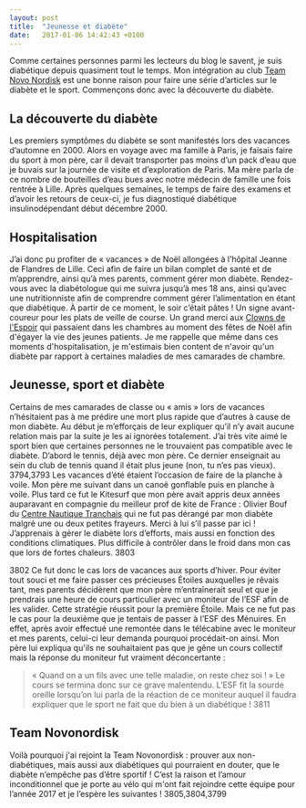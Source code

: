 ```yaml
---
layout: post
title:  "Jeunesse et diabète"
date:   2017-01-06 14:42:43 +0100
---
```

Comme certaines personnes parmi les lecteurs du blog le savent, je suis diabétique depuis quasiment tout le temps. Mon intégration au club <a href="http://teamnovonordisk.com">Team Novo Nordisk</a> est une bonne raison pour faire une série d’articles sur le diabète et le sport. Commençons donc avec la découverte du diabète.

## La découverte du diabète
Les premiers symptômes du diabète se sont manifestés lors des vacances d’automne en 2000. Alors en voyage avec ma famille à Paris, je faisais faire du sport à mon père, car il devait transporter pas moins d’un pack d’eau que je buvais sur la journée de visite et d’exploration de Paris.
Ma mère parla de ce nombre de bouteilles d’eau bues avec notre médecin de famille une fois rentrée à Lille. Après quelques semaines, le temps de faire des examens et d’avoir les retours de ceux-ci, je fus diagnostiqué diabétique insulinodépendant début décembre 2000.

## Hospitalisation
J’ai donc pu profiter de « vacances » de Noël allongées à l’hôpital Jeanne de Flandres de Lille. Ceci afin de faire un bilan complet de santé et de m’apprendre, ainsi qu’à mes parents, comment gérer mon diabète.
Rendez-vous avec la diabétologue qui me suivra jusqu’à mes 18 ans, ainsi qu’avec une nutritionniste afin de comprendre comment gérer l’alimentation en étant que diabétique.
À partir de ce moment, le soir c’était pâtes ! Un signe avant-coureur pour les plats de veille de course.
Un grand merci aux <a href="http://lesclownsdelespoir.fr">Clowns de l'Espoir</a> qui passaient dans les chambres au moment des fêtes de Noël afin d'égayer la vie des jeunes patients. Je me rappelle que même dans ces moments d'hospitalisation, je m'estimais bien content de n'avoir qu'un diabète par rapport à certaines maladies de mes camarades de chambre.

## Jeunesse, sport et diabète
Certains de mes camarades de classe ou « amis » lors de vacances n’hésitaient pas à me prédire une mort plus rapide que d’autres à cause de mon diabète. Au début je m’efforçais de leur expliquer qu’il n’y avait aucune relation mais par la suite je les ai ignorées totalement.
J’ai très vite aimé le sport bien que certaines personnes ne le trouvaient pas compatible avec le diabète.
D’abord le tennis, déjà avec mon père. Ce dernier enseignait au sein du club de tennis quand il était plus jeune (non, tu n’es pas vieux).
3794,3793
Les vacances d’été étaient l’occasion de faire de la planche à voile. Mon père me suivant dans un canoë gonflable puis en planche à voile. Plus tard ce fut le Kitesurf que mon père avait appris deux années auparavant en compagnie du meilleur prof de kite de France : Olivier Bouf du <a href="https://cntranchais.com">Centre Nautique Tranchais</a> qui ne fut pas dérangé par mon diabète malgré une ou deux petites frayeurs. Merci à lui s’il passe par ici !
J’apprenais à gérer le diabète lors d’efforts, mais aussi en fonction des conditions climatiques. Plus difficile à contrôler dans le froid dans mon cas que lors de fortes chaleurs.
3803

3802
Ce fut donc le cas lors de vacances aux sports d’hiver. Pour éviter tout souci et me faire passer ces précieuses Étoiles auxquelles je rêvais tant, mes parents décidèrent que mon père m’entraînerait seul et que je prendrais une heure de cours particulier avec un moniteur de l’ESF afin de les valider.
Cette stratégie réussit pour la première Étoile. Mais ce ne fut pas le cas pour la deuxième que je tentais de passer à l’ESF des Ménuires. En effet, après avoir effectué une remontée dans le télécabine avec le moniteur et mes parents, celui-ci leur demanda pourquoi procédait-on ainsi.
Mon père lui expliqua qu'ils ne souhaitaient pas que je gêne un cours collectif mais la réponse du moniteur fut vraiment déconcertante :
> « Quand on a un fils avec une telle maladie, on reste chez soi ! »
Le cours se termina donc sur ce grave malentendu. L’ESF fit la sourde oreille lorsqu’on lui parla de la réaction de ce moniteur auquel il faudra expliquer que le sport ne fait que du bien à un diabétique !
3811
## Team Novonordisk
Voilà pourquoi j'ai rejoint la Team Novonordisk : prouver aux non-diabétiques, mais aussi aux diabétiques qui pourraient en douter, que le diabète n’empêche pas d’être sportif !
C’est la raison et l’amour inconditionnel que je porte au vélo qui m'ont fait rejoindre cette équipe pour l’année 2017 et je l’espère les suivantes !
3805,3804,3799